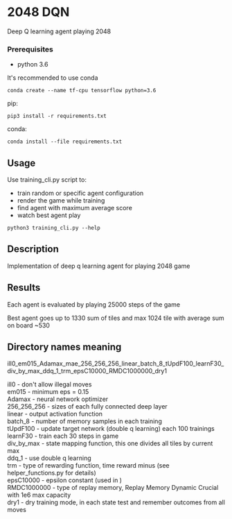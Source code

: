 # 2048 DQN

Deep Q learning agent playing 2048

### Prerequisites

- python 3.6

It's recommended to use conda
```
conda create --name tf-cpu tensorflow python=3.6
```

pip:
```
pip3 install -r requirements.txt
```
conda:
```
conda install --file requirements.txt
```

## Usage

Use training_cli.py script to:
- train random or specific agent configuration
- render the game while training
- find agent with maximum average score
- watch best agent play

```
python3 training_cli.py --help
```

## Description

Implementation of deep q learning agent for playing 2048 game


## Results

Each agent is evaluated by playing 25000 steps of the game

Best agent goes up to 1330 sum of tiles and max 1024 tile with average sum on board ~530

## Directory names meaning

ill0_em015_Adamax_mae_256_256_256_linear_batch_8_tUpdF100_learnF30_div_by_max_ddq_1_trm_epsC10000_RMDC1000000_dry1

ill0 - don't allow illegal moves  
em015 - minimum eps = 0.15  
Adamax - neural network optimizer  
256_256_256 - sizes of each fully connected deep layer  
linear - output activation function  
batch_8 - number of memory samples in each training  
tUpdF100 - update target network (double q learning) each 100 trainings  
learnF30 - train each 30 steps in game  
div_by_max - state mapping function, this one divides all tiles by current max  
ddq_1 - use double q learning  
trm - type of rewarding function, time reward minus (see helper_functions.py for details)  
epsC10000 - epsilon constant (used in )  
RMDC1000000 - type of replay memory, Replay Memory Dynamic Crucial with 1e6 max capacity  
dry1 - dry training mode, in each state test and remember outcomes from all moves  